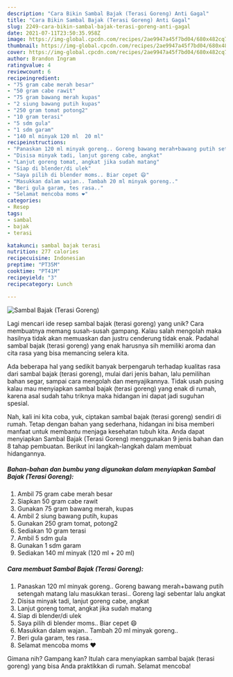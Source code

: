 ```yaml
---
description: "Cara Bikin Sambal Bajak (Terasi Goreng) Anti Gagal"
title: "Cara Bikin Sambal Bajak (Terasi Goreng) Anti Gagal"
slug: 2249-cara-bikin-sambal-bajak-terasi-goreng-anti-gagal
date: 2021-07-11T23:50:35.958Z
image: https://img-global.cpcdn.com/recipes/2ae9947a45f7bd04/680x482cq70/sambal-bajak-terasi-goreng-foto-resep-utama.jpg
thumbnail: https://img-global.cpcdn.com/recipes/2ae9947a45f7bd04/680x482cq70/sambal-bajak-terasi-goreng-foto-resep-utama.jpg
cover: https://img-global.cpcdn.com/recipes/2ae9947a45f7bd04/680x482cq70/sambal-bajak-terasi-goreng-foto-resep-utama.jpg
author: Brandon Ingram
ratingvalue: 4
reviewcount: 6
recipeingredient:
- "75 gram cabe merah besar"
- "50 gram cabe rawit"
- "75 gram bawang merah kupas"
- "2 siung bawang putih kupas"
- "250 gram tomat potong2"
- "10 gram terasi"
- "5 sdm gula"
- "1 sdm garam"
- "140 ml minyak 120 ml  20 ml"
recipeinstructions:
- "Panaskan 120 ml minyak goreng.. Goreng bawang merah+bawang putih setengah matang lalu masukkan terasi.. Goreng lagi sebentar lalu angkat"
- "Disisa minyak tadi, lanjut goreng cabe, angkat"
- "Lanjut goreng tomat, angkat jika sudah matang"
- "Siap di blender/di ulek"
- "Saya pilih di blender moms.. Biar cepet 😄"
- "Masukkan dalam wajan.. Tambah 20 ml minyak goreng.."
- "Beri gula garam, tes rasa.."
- "Selamat mencoba moms ❤"
categories:
- Resep
tags:
- sambal
- bajak
- terasi

katakunci: sambal bajak terasi 
nutrition: 277 calories
recipecuisine: Indonesian
preptime: "PT35M"
cooktime: "PT41M"
recipeyield: "3"
recipecategory: Lunch

---
```



![Sambal Bajak (Terasi Goreng)](https://img-global.cpcdn.com/recipes/2ae9947a45f7bd04/680x482cq70/sambal-bajak-terasi-goreng-foto-resep-utama.jpg)

Lagi mencari ide resep sambal bajak (terasi goreng) yang unik? Cara membuatnya memang susah-susah gampang. Kalau salah mengolah maka hasilnya tidak akan memuaskan dan justru cenderung tidak enak. Padahal sambal bajak (terasi goreng) yang enak harusnya sih memiliki aroma dan cita rasa yang bisa memancing selera kita.

Ada beberapa hal yang sedikit banyak berpengaruh terhadap kualitas rasa dari sambal bajak (terasi goreng), mulai dari jenis bahan, lalu pemilihan bahan segar, sampai cara mengolah dan menyajikannya. Tidak usah pusing kalau mau menyiapkan sambal bajak (terasi goreng) yang enak di rumah, karena asal sudah tahu triknya maka hidangan ini dapat jadi suguhan spesial.




Nah, kali ini kita coba, yuk, ciptakan sambal bajak (terasi goreng) sendiri di rumah. Tetap dengan bahan yang sederhana, hidangan ini bisa memberi manfaat untuk membantu menjaga kesehatan tubuh kita. Anda dapat menyiapkan Sambal Bajak (Terasi Goreng) menggunakan 9 jenis bahan dan 8 tahap pembuatan. Berikut ini langkah-langkah dalam membuat hidangannya.

<!--inarticleads1-->

##### Bahan-bahan dan bumbu yang digunakan dalam menyiapkan Sambal Bajak (Terasi Goreng):

1. Ambil 75 gram cabe merah besar
1. Siapkan 50 gram cabe rawit
1. Gunakan 75 gram bawang merah, kupas
1. Ambil 2 siung bawang putih, kupas
1. Gunakan 250 gram tomat, potong2
1. Sediakan 10 gram terasi
1. Ambil 5 sdm gula
1. Gunakan 1 sdm garam
1. Sediakan 140 ml minyak (120 ml + 20 ml)




<!--inarticleads2-->

##### Cara membuat Sambal Bajak (Terasi Goreng):

1. Panaskan 120 ml minyak goreng.. Goreng bawang merah+bawang putih setengah matang lalu masukkan terasi.. Goreng lagi sebentar lalu angkat
1. Disisa minyak tadi, lanjut goreng cabe, angkat
1. Lanjut goreng tomat, angkat jika sudah matang
1. Siap di blender/di ulek
1. Saya pilih di blender moms.. Biar cepet 😄
1. Masukkan dalam wajan.. Tambah 20 ml minyak goreng..
1. Beri gula garam, tes rasa..
1. Selamat mencoba moms ❤




Gimana nih? Gampang kan? Itulah cara menyiapkan sambal bajak (terasi goreng) yang bisa Anda praktikkan di rumah. Selamat mencoba!
